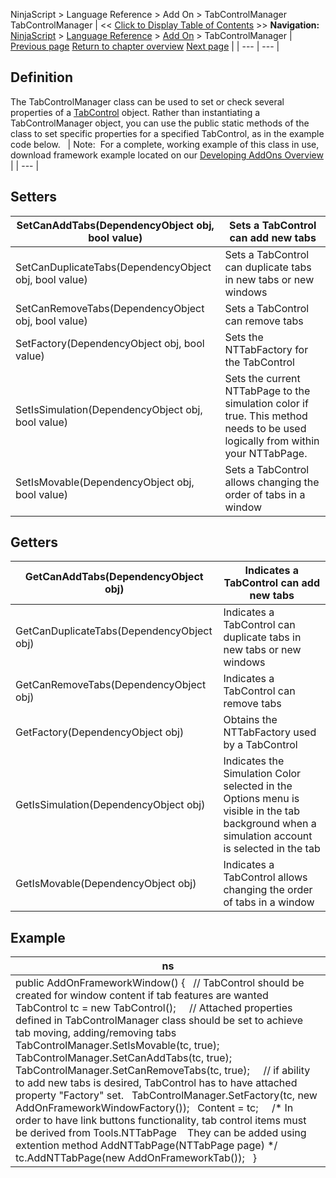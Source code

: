 ﻿
NinjaScript > Language Reference > Add On > TabControlManager
TabControlManager
| << [Click to Display Table of Contents](tabcontrolmanager.md) >> **Navigation:**     [NinjaScript](ninjascript-1.md) > [Language Reference](language_reference_wip-1.md) > [Add On](add_on-1.md) > TabControlManager | [Previous page](tabcontrol-1.md) [Return to chapter overview](add_on-1.md) [Next page](bars_type-1.md) |
| --- | --- |
## Definition
The TabControlManager class can be used to set or check several properties of a [TabControl](tabcontrol-1.md) object. Rather than instantiating a TabControlManager object, you can use the public static methods of the class to set specific properties for a specified TabControl, as in the example code below.
 
| Note:  For a complete, working example of this class in use, download framework example located on our [Developing AddOns Overview](developing_add_ons-1.md) |
| --- |

## Setters
| SetCanAddTabs(DependencyObject obj, bool value) | Sets a TabControl can add new tabs |
| --- | --- |
| SetCanDuplicateTabs(DependencyObject obj, bool value) | Sets a TabControl can duplicate tabs in new tabs or new windows |
| SetCanRemoveTabs(DependencyObject obj, bool value) | Sets a TabControl can remove tabs |
| SetFactory(DependencyObject obj, bool value) | Sets the NTTabFactory for the TabControl |
| SetIsSimulation(DependencyObject obj, bool value) | Sets the current NTTabPage to the simulation color if true. This method needs to be used logically from within your NTTabPage. |
| SetIsMovable(DependencyObject obj, bool value) | Sets a TabControl allows changing the order of tabs in a window |

## 
## Getters
| GetCanAddTabs(DependencyObject obj) | Indicates a TabControl can add new tabs |
| --- | --- |
| GetCanDuplicateTabs(DependencyObject obj) | Indicates a TabControl can duplicate tabs in new tabs or new windows |
| GetCanRemoveTabs(DependencyObject obj) | Indicates a TabControl can remove tabs |
| GetFactory(DependencyObject obj) | Obtains the NTTabFactory used by a TabControl |
| GetIsSimulation(DependencyObject obj) | Indicates the Simulation Color selected in the Options menu is visible in the tab background when a simulation account is selected in the tab |
| GetIsMovable(DependencyObject obj) | Indicates a TabControl allows changing the order of tabs in a window |

## 
## 
## Example
| ns |
| --- |
| public AddOnFrameworkWindow() {    // TabControl should be created for window content if tab features are wanted    TabControl tc = new TabControl();      // Attached properties defined in TabControlManager class should be set to achieve tab moving, adding/removing tabs    TabControlManager.SetIsMovable(tc, true);    TabControlManager.SetCanAddTabs(tc, true);    TabControlManager.SetCanRemoveTabs(tc, true);      // if ability to add new tabs is desired, TabControl has to have attached property "Factory" set.    TabControlManager.SetFactory(tc, new AddOnFrameworkWindowFactory());    Content = tc;      /* In order to have link buttons functionality, tab control items must be derived from Tools.NTTabPage     They can be added using extention method AddNTTabPage(NTTabPage page) */    tc.AddNTTabPage(new AddOnFrameworkTab());   } |
